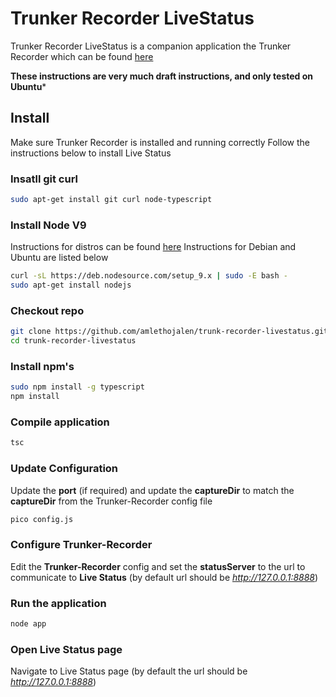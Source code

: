 Trunker Recorder LiveStatus
==========================

Trunker Recorder LiveStatus is a companion application the Trunker Recorder which can be found [here](https://github.com/robotastic/trunk-recorder)

**These instructions are very much draft instructions, and only tested on Ubuntu***

## Install
Make sure Trunker Recorder is installed and running correctly
Follow the instructions below to install Live Status

### Insatll git curl
```bash
sudo apt-get install git curl node-typescript
```

### Install Node V9
Instructions for distros can be found [here](https://nodejs.org/en/download/package-manager/#debian-and-ubuntu-based-linux-distributions)
Instructions for Debian and Ubuntu are listed below
```bash
curl -sL https://deb.nodesource.com/setup_9.x | sudo -E bash -
sudo apt-get install nodejs
```

### Checkout repo
```bash
git clone https://github.com/amlethojalen/trunk-recorder-livestatus.git
cd trunk-recorder-livestatus
```

### Install npm's
```bash
sudo npm install -g typescript
npm install
```

### Compile application
```bash
tsc
```

### Update Configuration
Update the **port** (if required) and update the **captureDir** to match the **captureDir** from the Trunker-Recorder config file
```bash
pico config.js
```

### Configure **Trunker-Recorder**
Edit the **Trunker-Recorder** config and set the **statusServer** to the url to communicate to **Live Status** (by default url should be *http://127.0.0.1:8888*)

### Run the application
```bash
node app
```

### Open Live Status page
Navigate to Live Status page (by default the url should be *http://127.0.0.1:8888*)


